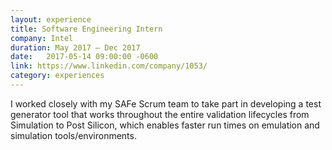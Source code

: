 ```yaml
---
layout: experience
title: Software Engineering Intern
company: Intel
duration: May 2017 ― Dec 2017
date:   2017-05-14 09:00:00 -0600
link: https://www.linkedin.com/company/1053/
category: experiences
---
```

I worked closely with my SAFe Scrum team to take part in developing a test generator tool that works throughout the entire validation lifecycles from Simulation to Post Silicon, which enables faster run times on emulation and simulation tools/environments.